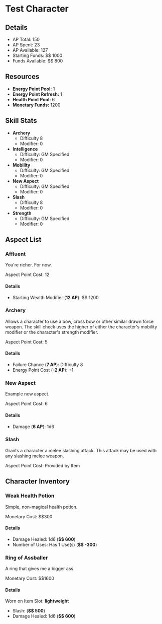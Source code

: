 # Test Character
## Details
* AP Total: 150
* AP Spent: 23
* AP Available: 127
* Starting Funds: $$ 1000
* Funds Available: $$ 800
## Resources
* **Energy Point Pool:** 1
* **Energy Point Refresh:** 1
* **Health Point Pool:** 6
* **Monetary Funds:** 1200
## Skill Stats
* **Archery**
	* Difficulty 8
	* Modifier: 0
* **Intelligence**
	* Difficulty: GM Specified
	* Modifier: 0
* **Mobility**
	* Difficulty: GM Specified
	* Modifier: 0
* **New Aspect**
	* Difficulty: GM Specified
	* Modifier: 0
* **Slash**
	* Difficulty 8
	* Modifier: 0
* **Strength**
	* Difficulty: GM Specified
	* Modifier: 0
## Aspect List
### Affluent
You're richer. For now.


Aspect Point Cost: 12
#### Details
* Starting Wealth Modifier (**12 AP**): $$ 1200

### Archery
Allows a character to use a bow, cross bow or other similar drawn force weapon. The skill check uses the
higher of either the character's mobility modifier or the character's strength modifier.


Aspect Point Cost: 5
#### Details
* Failure Chance (**7 AP**): Difficulty 8
* Energy Point Cost (**-2 AP**): +1

### New Aspect
Example new aspect.

Aspect Point Cost: 6
#### Details
* Damage (**6 AP**): 1d6

### Slash
Grants a character a melee slashing attack. This attack may be used with any slashing melee weapon.


Aspect Point Cost: Provided by Item

## Character Inventory
### Weak Health Potion
Simple, non-magical health potion.


Monetary Cost: $$300
#### Details
* Damage Healed: 1d6 (**$$ 600**)
* Number of Uses: Has 1 Use(s) (**$$ -300**)

### Ring of Assballer
A ring that gives me a bigger ass.

Monetary Cost: $$1600
#### Details
Worn on Item Slot: **lightweight**
* Slash:  (**$$ 500**)
* Damage Healed: 1d6 (**$$ 600**)

